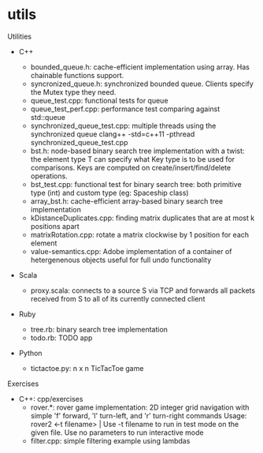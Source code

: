 # utils
Utilities

* C++
  - bounded_queue.h: cache-efficient implementation using array. Has chainable functions support.
  - syncronized_queue.h: synchronized bounded queue. Clients specify the Mutex type they need.
  - queue_test.cpp: functional tests for queue
  - queue_test_perf.cpp: performance test comparing against std::queue
  - synchronized_queue_test.cpp: multiple threads using the synchronized queue
    clang++ -std=c++11 -pthread synchronized_queue_test.cpp
  - bst.h: node-based binary search tree implementation with a twist: the element type T can specify
    what Key type is to be used for comparisons. Keys are computed on create/insert/find/delete operations.
  - bst_test.cpp: functional test for binary search tree: both primitive type (int) and custom type (eg: Spaceship class)
  - array_bst.h: cache-efficient array-based binary search tree implementation
  - kDistanceDuplicates.cpp: finding matrix duplicates that are at most k positions apart
  - matrixRotation.cpp: rotate a matrix clockwise by 1 position for each element
  - value-semantics.cpp: Adobe implementation of a container of hetergenenous objects useful for full undo functionality

* Scala
  - proxy.scala: connects to a source S via TCP and forwards all packets received
    from S to all of its currently connected client

* Ruby
  - tree.rb: binary search tree implementation
  - todo.rb: TODO app

* Python
  - tictactoe.py: n x n TicTacToe game

Exercises
* C++: cpp/exercises
  - rover.*: rover game implementation: 2D integer grid navigation with simple 'f' forward, 'l' turn-left, and 'r' turn-right commands
    Usage: rover2 <-t filename> | Use -t filename to run in test mode on the given file. Use no parameters to run interactive mode
  - filter.cpp: simple filtering example using lambdas
